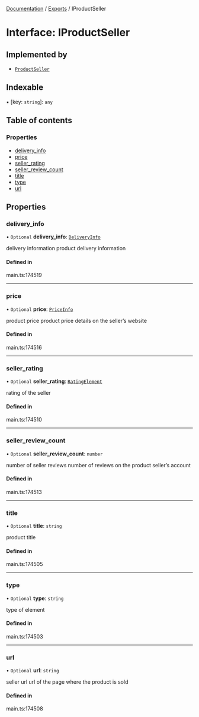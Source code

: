 [Documentation](../README.md) / [Exports](../modules.md) / IProductSeller

# Interface: IProductSeller

## Implemented by

- [`ProductSeller`](../classes/ProductSeller.md)

## Indexable

▪ [key: `string`]: `any`

## Table of contents

### Properties

- [delivery\_info](IProductSeller.md#delivery_info)
- [price](IProductSeller.md#price)
- [seller\_rating](IProductSeller.md#seller_rating)
- [seller\_review\_count](IProductSeller.md#seller_review_count)
- [title](IProductSeller.md#title)
- [type](IProductSeller.md#type)
- [url](IProductSeller.md#url)

## Properties

### delivery\_info

• `Optional` **delivery\_info**: [`DeliveryInfo`](../classes/DeliveryInfo.md)

delivery information
product delivery information

#### Defined in

main.ts:174519

___

### price

• `Optional` **price**: [`PriceInfo`](../classes/PriceInfo.md)

product price
product price details on the seller’s website

#### Defined in

main.ts:174516

___

### seller\_rating

• `Optional` **seller\_rating**: [`RatingElement`](../classes/RatingElement.md)

rating of the seller

#### Defined in

main.ts:174510

___

### seller\_review\_count

• `Optional` **seller\_review\_count**: `number`

number of seller reviews
number of reviews on the product seller’s account

#### Defined in

main.ts:174513

___

### title

• `Optional` **title**: `string`

product title

#### Defined in

main.ts:174505

___

### type

• `Optional` **type**: `string`

type of element

#### Defined in

main.ts:174503

___

### url

• `Optional` **url**: `string`

seller url
url of the page where the product is sold

#### Defined in

main.ts:174508
